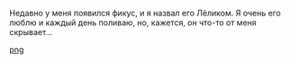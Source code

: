 Недавно у меня появился фикус, и я назвал его Лёликом. Я очень его люблю и каждый день поливаю, но, кажется, он что-то от меня скрывает...

[png](png)
